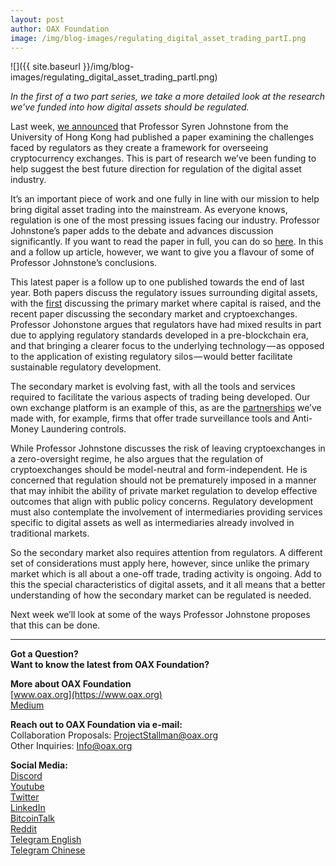 ```yaml
---
layout: post
author: OAX Foundation
image: /img/blog-images/regulating_digital_asset_trading_partI.png
---
```

![]({{ site.baseurl }}/img/blog-images/regulating_digital_asset_trading_partI.png)

_In the first of a two part series, we take a more detailed look at the research we’ve funded into how digital assets should be regulated._

Last week, [we announced](https://medium.com/@OAX_Foundation/new-paper-from-hku-professor-sets-out-requirements-for-the-development-of-a-regulated-secondary-e1feca81f57) that Professor Syren Johnstone from the University of Hong Kong had published a paper examining the challenges faced by regulators as they create a framework for overseeing cryptocurrency exchanges. This is part of research we’ve been funding to help suggest the best future direction for regulation of the digital asset industry.

It’s an important piece of work and one fully in line with our mission to help bring digital asset trading into the mainstream. As everyone knows, regulation is one of the most pressing issues facing our industry. Professor Johnstone’s paper adds to the debate and advances discussion significantly. If you want to read the paper in full, you can do so [here](https://papers.ssrn.com/sol3/papers.cfm?abstract_id=3379623). In this and a follow up article, however, we want to give you a flavour of some of Professor Johnstone’s conclusions.

This latest paper is a follow up to one published towards the end of last year. Both papers discuss the regulatory issues surrounding digital assets, with the [first](https://papers.ssrn.com/sol3/papers.cfm?abstract_id=3264556) discussing the primary market where capital is raised, and the recent paper discussing the secondary market and cryptoexchanges. Professor Johonstone argues that regulators have had mixed results in part due to applying regulatory standards developed in a pre-blockchain era, and that bringing a clearer focus to the underlying technology — as opposed to the application of existing regulatory silos — would better facilitate sustainable regulatory development.

The secondary market is evolving fast, with all the tools and services required to facilitate the various aspects of trading being developed. Our own exchange platform is an example of this, as are the [partnerships](https://medium.com/@OAX_Foundation/partnerships-making-our-vision-a-reality-78880762f999) we’ve made with, for example, firms that offer trade surveillance tools and Anti-Money Laundering controls.

While Professor Johnstone discusses the risk of leaving cryptoexchanges in a zero-oversight regime, he also argues that the regulation of cryptoexchanges should be model-neutral and form-independent. He is concerned that regulation should not be prematurely imposed in a manner that may inhibit the ability of private market regulation to develop effective outcomes that align with public policy concerns. Regulatory development must also contemplate the involvement of intermediaries providing services specific to digital assets as well as intermediaries already involved in traditional markets.

So the secondary market also requires attention from regulators. A different set of considerations must apply here, however, since unlike the primary market which is all about a one-off trade, trading activity is ongoing. Add to this the special characteristics of digital assets, and it all means that a better understanding of how the secondary market can be regulated is needed.

Next week we’ll look at some of the ways Professor Johnstone proposes that this can be done.

---

**Got a Question?**  
**Want to know the latest from OAX Foundation?**  

**More about OAX Foundation**  
[www.oax.org](https://www.oax.org)  
[Medium](https://medium.com/@OAX_Foundation)  

**Reach out to OAX Foundation via e-mail:**  
Collaboration Proposals: [ProjectStallman@oax.org](mailto:ProjectStallman@oax.org)  
Other Inquiries: [Info@oax.org](mailto:Info@oax.org)  

**Social Media:**  
[Discord](https://discordapp.com/invite/ZH5YHkb)  
[Youtube](https://bit.ly/2Bvsk73)  
[Twitter](https://twitter.com/OAX_Foundation)  
[LinkedIn](https://www.linkedin.com/company/oax-foundation/)  
[BitcoinTalk](http://bitcointalk.org/index.php?topic=1943946)  
[Reddit](https://www.reddit.com/r/OpenANX/)  
[Telegram English](https://t.me/openanxteam)  
[Telegram Chinese](https://t.me/oax_cn)  
